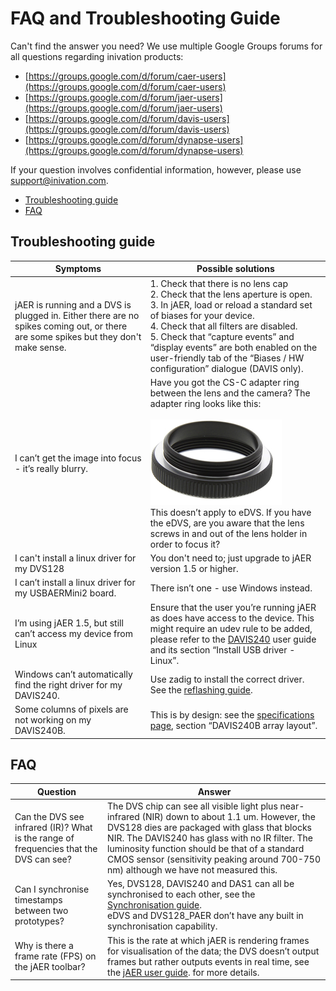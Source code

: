 # FAQ and Troubleshooting Guide

Can't find the answer you need? We use multiple Google Groups forums for
all questions regarding inivation products:

- [https://groups.google.com/d/forum/caer-users](https://groups.google.com/d/forum/caer-users)
- [https://groups.google.com/d/forum/jaer-users](https://groups.google.com/d/forum/jaer-users)
- [https://groups.google.com/d/forum/davis-users](https://groups.google.com/d/forum/davis-users)
- [https://groups.google.com/d/forum/dynapse-users](https://groups.google.com/d/forum/dynapse-users)

If your question involves confidential information, however, please use
[support@inivation.com](mailto:support@inivation.com).

- [Troubleshooting guide](#troubleshooting-guide)
- [FAQ](#faq)

## Troubleshooting guide

| Symptoms                                                                                                                              | Possible solutions                                                                                                                                                                                                                                                                                                                                                                |
| ------------------------------------------------------------------------------------------------------------------------------------- | --------------------------------------------------------------------------------------------------------------------------------------------------------------------------------------------------------------------------------------------------------------------------------------------------------------------------------------------------------------------------------- |
| jAER is running and a DVS is plugged in. Either there are no spikes coming out, or there are some spikes but they don\'t make sense.  | 1.  Check that there is no lens cap <br/> 2. Check that the lens aperture is open. <br/> 3. In jAER, load or reload a standard set of biases for your device. <br/> 4.	Check that all filters are disabled. <br/> 5.	Check that “capture events” and “display events” are both enabled on the user-friendly tab of the “Biases / HW configuration” dialogue (DAVIS only).    |
| I can’t get the image into focus - it’s really blurry.                                                                                | Have you got the CS-C adapter ring between the lens and the camera? The adapter ring looks like this: <br/><br/>  <img src="media/CS-C_adapter.png"/> <br/> This doesn’t apply to eDVS. If you have the eDVS, are you aware that the lens screws in and out of the lens holder in order to focus it?                                                                               |
| I can't install a linux driver for my DVS128                                                                                          | You don't need to; just upgrade to jAER version 1.5 or higher.                                                                                                                                                                                                                                                                                                                    |
| I can’t install a linux driver for my USBAERMini2 board.                                                                              | There isn’t one - use Windows instead.                                                                                                                                                                                                                                                                                                                                            |
| I’m using jAER 1.5, but still can’t access my device from Linux                                                                       | Ensure that the user you’re running jAER as does have access to the device. This might require an udev rule to be added, please refer to the [DAVIS240](https://inilabs.com/support/hardware/davis240/) user guide and its section “Install USB driver - Linux”.                                                                                                                  |
| Windows can’t automatically find the right driver for my DAVIS240.                                                                    | Use zadig to install the correct driver. See the [reflashing guide](http://www.inilabs.com/support/reflashing).                                                                                                                                                                                                                                                                   |
| Some columns of pixels are not working on my DAVIS240B.                                                                               | This is by design: see the [specifications page](http://www.inilabs.com/products/davis/specifications), section “DAVIS240B array layout”.                                                                                                                                                                                                                                         |

## FAQ
| Question                                                                              | Answer                                                                                                                                                                                                                                                                                                                                            |
| ------------------------------------------------------------------------------------- | ------------------------------------------------------------------------------------------------------------------------------------------------------------------------------------------------------------------------------------------------------------------------------------------------------------------------------------------------- |
| Can the DVS see infrared (IR)? What is the range of frequencies that the DVS can see? | The DVS chip can see all visible light plus near-infrared (NIR) down to about 1.1 um. However, the DVS128 dies are packaged with glass that blocks NIR. The DAVIS240 has glass with no IR filter. The luminosity function should be that of a standard CMOS sensor (sensitivity peaking around 700-750 nm) although we have not measured this.    |
| Can I synchronise timestamps between two prototypes?                                  |  Yes, DVS128, DAVIS240 and DAS1 can all be synchronised to each other, see the [Synchronisation guide](http://www.inilabs.com/support/synch). <br/> eDVS and DVS128_PAER don’t have any built in synchronisation capability.                                                                                                                      |
| Why is there a frame rate (FPS) on the jAER toolbar?                                  | This is the rate at which jAER is rendering frames for visualisation of the data; the DVS doesn’t output frames but rather outputs events in real time, see the [jAER user guide](http://www.inilabs.com/support/jaer). for more details.                                                                                                         |
